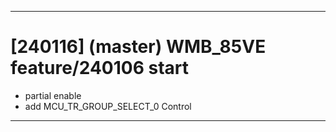 ***   
# [240116] (master) WMB_85VE feature/240106 start   
 - partial enable
 - add MCU_TR_GROUP_SELECT_0 Control
***   
